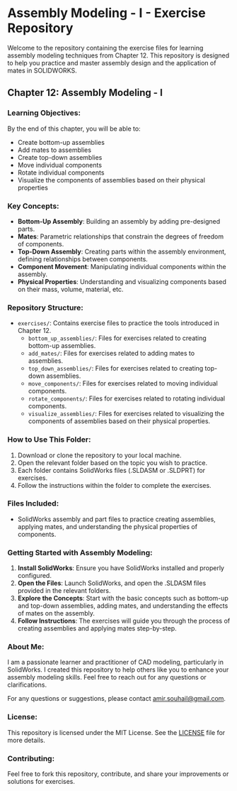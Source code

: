 # Assembly Modeling - I - Exercise Repository

Welcome to the repository containing the exercise files for learning assembly modeling techniques from Chapter 12. This repository is designed to help you practice and master assembly design and the application of mates in SOLIDWORKS.

## Chapter 12: Assembly Modeling - I

### Learning Objectives:
By the end of this chapter, you will be able to:
- Create bottom-up assemblies
- Add mates to assemblies
- Create top-down assemblies
- Move individual components
- Rotate individual components
- Visualize the components of assemblies based on their physical properties

### Key Concepts:
- **Bottom-Up Assembly**: Building an assembly by adding pre-designed parts.
- **Mates**: Parametric relationships that constrain the degrees of freedom of components.
- **Top-Down Assembly**: Creating parts within the assembly environment, defining relationships between components.
- **Component Movement**: Manipulating individual components within the assembly.
- **Physical Properties**: Understanding and visualizing components based on their mass, volume, material, etc.

### Repository Structure:

- `exercises/`: Contains exercise files to practice the tools introduced in Chapter 12.
  - `bottom_up_assemblies/`: Files for exercises related to creating bottom-up assemblies.
  - `add_mates/`: Files for exercises related to adding mates to assemblies.
  - `top_down_assemblies/`: Files for exercises related to creating top-down assemblies.
  - `move_components/`: Files for exercises related to moving individual components.
  - `rotate_components/`: Files for exercises related to rotating individual components.
  - `visualize_assemblies/`: Files for exercises related to visualizing the components of assemblies based on their physical properties.

### How to Use This Folder:
1. Download or clone the repository to your local machine.
2. Open the relevant folder based on the topic you wish to practice.
3. Each folder contains SolidWorks files (.SLDASM or .SLDPRT) for exercises.
4. Follow the instructions within the folder to complete the exercises.

### Files Included:
- SolidWorks assembly and part files to practice creating assemblies, applying mates, and understanding the physical properties of components.

### Getting Started with Assembly Modeling:
1. **Install SolidWorks**: Ensure you have SolidWorks installed and properly configured.
2. **Open the Files**: Launch SolidWorks, and open the .SLDASM files provided in the relevant folders.
3. **Explore the Concepts**: Start with the basic concepts such as bottom-up and top-down assemblies, adding mates, and understanding the effects of mates on the assembly.
4. **Follow Instructions**: The exercises will guide you through the process of creating assemblies and applying mates step-by-step.

### About Me:
I am a passionate learner and practitioner of CAD modeling, particularly in SolidWorks. I created this repository to help others like you to enhance your assembly modeling skills. Feel free to reach out for any questions or clarifications.

For any questions or suggestions, please contact [amir.souhail@gmail.com](mailto:amir.souhail@gmail.com).

### License:
This repository is licensed under the MIT License. See the [LICENSE](LICENSE) file for more details.

### Contributing:
Feel free to fork this repository, contribute, and share your improvements or solutions for exercises.
